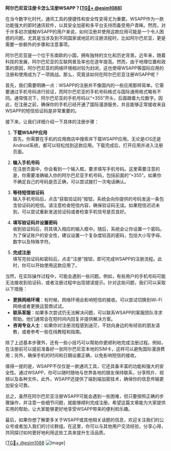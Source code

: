 **阿尔巴尼亚注册卡怎么注册WSAPP？[[TG💪+ @esim1088](https://t.me/s/esim1088)]**

在当今数字化时代，通讯工具的便捷性和安全性变得尤为重要。WSAPP作为一款功能强大的即时通讯软件，以其安全加密和多平台支持而备受用户青睐。然而，对于许多初次接触WSAPP的用户来说，如何注册并使用这款应用可能是一个令人困惑的问题。尤其是当涉及到不同国家或地区的注册流程时，比如阿尔巴尼亚，更是需要一些额外的步骤和注意事项。

阿尔巴尼亚是一个位于东南欧的小国，拥有独特的文化和历史背景。近年来，随着科技的发展，阿尔巴尼亚的互联网普及率也在逐年提高。然而，由于地理位置和政策的原因，阿尔巴尼亚的网络环境相对较为封闭，这也使得WSAPP等国际应用的注册和使用成为了一项挑战。那么，究竟该如何在阿尔巴尼亚注册WSAPP呢？

首先，我们需要明确一点：WSAPP的注册并不像国内的一些应用那样简单。它需要通过手机号码进行验证，而阿尔巴尼亚的手机号码格式与国际通用格式略有不同。通常情况下，阿尔巴尼亚的手机号码以“+355”开头，后面跟着九位数字。因此，在注册之前，确保你的手机已经开通了国际漫游服务，并且能够正常接收来自WSAPP的短信验证码是非常重要的。

接下来，让我们详细介绍一下具体的注册步骤：

1. **下载WSAPP应用**  
   首先，你需要在手机的应用商店中搜索并下载WSAPP应用。无论是iOS还是Android系统，都可以轻松找到这款应用。下载完成后，打开应用并进入注册页面。

2. **输入手机号码**  
   在注册页面中，你会看到一个输入框，要求填写手机号码。这里需要注意的是，你需要准确输入你的阿尔巴尼亚手机号码，包括前面的“+355”。如果你不确定自己的号码是否正确，可以尝试拨打一次电话确认。

3. **等待短信验证码**  
   输入手机号码后，点击“获取验证码”按钮，系统会向你提供的号码发送一条包含验证码的短信。请注意检查短信内容，确保验证码无误。如果短信迟迟未到，可以尝试重新发送验证码或者检查手机信号是否良好。

4. **填写验证码并设置密码**  
   收到验证码后，将其填入相应的输入框中。随后，系统会让你设置一个密码。为了保证账户的安全性，建议设置一个复杂度较高的密码，包括大小写字母、数字以及特殊字符。

5. **完成注册**  
   填写完验证码和密码后，点击“注册”按钮，即可完成WSAPP的注册流程。此时，你可以开始使用这款应用了。

当然，在实际操作过程中，可能会遇到一些问题。例如，有些用户的手机号码可能无法接收到验证码，或者注册过程中出现错误提示。针对这些问题，我们可以采取以下措施：

- **更换网络环境**：有时候，网络环境会影响短信的接收。可以尝试切换到Wi-Fi网络或者更换运营商试试。
- **联系客服**：如果多次尝试仍无法解决问题，可以联系WSAPP的客服团队寻求帮助。他们通常会在短时间内回复并提供解决方案。
- **咨询专业人士**：如果你对注册流程感到迷茫，不妨向身边的有经验的朋友请教，或者参考一些在线教程和指南。

除了上述基本步骤外，还有一些小技巧可以帮助你更顺利地完成注册过程。例如，在注册前可以提前准备好一张阿尔巴尼亚本地的SIM卡，这样可以避免国际漫游费用；另外，确保手机的时间和日期设置正确，以免影响短信的接收。

值得一提的是，WSAPP不仅仅是一款通讯工具，它还具备丰富的功能和强大的安全性。通过WSAPP，你可以随时随地与世界各地的朋友保持联系，分享照片、视频以及各种文件。此外，WSAPP还提供了端到端加密技术，确保你的信息传输更加安全可靠。

总之，虽然在阿尔巴尼亚注册WSAPP可能会遇到一些困难，但只要按照正确的步骤操作，并注意一些细节问题，就能够顺利完成注册。希望这篇文章能为大家提供实用的帮助，让大家能够更好地享受WSAPP带来的便利和乐趣。

最后，如果你想了解更多关于WSAPP或其他相关话题的信息，欢迎关注我们的公众号或者加入我们的讨论群组。在这里，你可以与其他用户交流经验，分享心得，共同探讨如何更好地利用这些工具来提升生活品质。

[[TG💪+ @esim1088](https://t.me/s/esim1088) ![Image](https://i.postimg.cc/4NQfJmqS/Snipaste-2025-05-13-00-14-12.png)]